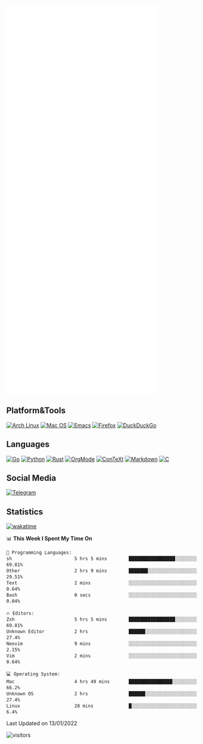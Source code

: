 ![Metrics](https://github.com/SteamedFish/SteamedFish/blob/master/github-metrics.svg)

## Platform&Tools

[![Arch Linux](https://img.shields.io/badge/ArchLinux-1793D1?logo=arch-linux&logoColor=fff&style=flat-square)](https://archlinux.org/)
[![Mac OS](https://img.shields.io/badge/MacOS-000000?style=flat-square&logo=macos&logoColor=F0F0F0)](https://www.apple.com/macos/)
[![Emacs](https://img.shields.io/badge/Emacs-%237F5AB6.svg?&style=flat-square&logo=gnu-emacs&logoColor=white)](https://www.gnu.org/software/emacs/)
[![Firefox](https://img.shields.io/badge/Firefox-FF7139?style=flat-square&logo=Firefox-Browser&logoColor=white)](https://firefox.com/)
[![DuckDuckGo](https://img.shields.io/badge/DuckDuckGo-DE5833?style=flat-square&logo=DuckDuckGo&logoColor=white)](https://duckduckgo.com/)

## Languages

[![Go](https://img.shields.io/badge/Golang-%2300ADD8.svg?style=flat-square&logo=go&logoColor=white)](https://golang.org/)
[![Python](https://img.shields.io/badge/Python-3670A0?style=flat-square&logo=python&logoColor=ffdd54)](https://www.python.org/)
[![Rust](https://img.shields.io/badge/Rust-%23000000.svg?style=flat-square&logo=rust&logoColor=white)](https://www.rust-lang.org/)
[![OrgMode](https://img.shields.io/badge/OrgMode-%23000000.svg?style=flat-square&logo=org&logoColor=white)](https://orgmode.org/)
[![ConTeXt](https://img.shields.io/badge/ConTeXt-%23008080.svg?style=flat-square&logo=latex&logoColor=white)](https://contextgarden.net/)
[![Markdown](https://img.shields.io/badge/MarkDown-%23000000.svg?style=flat-square&logo=markdown&logoColor=white)](https://daringfireball.net/projects/markdown/)
[![C](https://img.shields.io/badge/C-%2300599C.svg?style=flat-square&logo=c&logoColor=white)](https://www.iso.org/standard/74528.html)

## Social Media

[![Telegram](https://img.shields.io/badge/SteamedFish-2CA5E0?style=social&logo=telegram&logoColor=white)](https://t.me/SteamedFish)

## Statistics
[![wakatime](https://wakatime.com/badge/user/168280d6-fcf2-4b4f-ad3a-dc4612f35b38.svg)](https://wakatime.com/@168280d6-fcf2-4b4f-ad3a-dc4612f35b38)

<!--START_SECTION:waka-->
📊 **This Week I Spent My Time On** 

```text
💬 Programming Languages: 
sh                       5 hrs 5 mins        █████████████████░░░░░░░░   69.81% 
Other                    2 hrs 9 mins        ███████░░░░░░░░░░░░░░░░░░   29.51% 
Text                     2 mins              ░░░░░░░░░░░░░░░░░░░░░░░░░   0.64% 
Bash                     0 secs              ░░░░░░░░░░░░░░░░░░░░░░░░░   0.04%

🔥 Editors: 
Zsh                      5 hrs 5 mins        █████████████████░░░░░░░░   69.81% 
Unknown Editor           2 hrs               ██████░░░░░░░░░░░░░░░░░░░   27.4% 
Neovim                   9 mins              ░░░░░░░░░░░░░░░░░░░░░░░░░   2.15% 
Vim                      2 mins              ░░░░░░░░░░░░░░░░░░░░░░░░░   0.64%

💻 Operating System: 
Mac                      4 hrs 49 mins       ████████████████░░░░░░░░░   66.2% 
Unknown OS               2 hrs               ██████░░░░░░░░░░░░░░░░░░░   27.4% 
Linux                    28 mins             █░░░░░░░░░░░░░░░░░░░░░░░░   6.4%

```


 Last Updated on 13/01/2022
<!--END_SECTION:waka-->

![visitors](https://visitor-badge.laobi.icu/badge?page_id=SteamedFish.SteamedFish)
